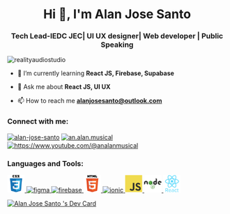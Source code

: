 <h1 align="center">Hi 👋, I'm Alan Jose Santo</h1>
<h3 align="center">Tech Lead-IEDC JEC| UI UX designer| Web developer | Public Speaking</h3>

<p align="left"> <img src="https://komarev.com/ghpvc/?username=realityaudiostudio&label=Profile%20views&color=0e75b6&style=flat" alt="realityaudiostudio" /> </p>

- 🌱 I’m currently learning **React JS, Firebase, Supabase**

- 💬 Ask me about **React JS, UI UX**

- 📫 How to reach me **alanjosesanto@outlook.com**

<h3 align="left">Connect with me:</h3>
<p align="left">
<a href="https://linkedin.com/in/alan-jose-santo" target="blank"><img align="center" src="https://raw.githubusercontent.com/rahuldkjain/github-profile-readme-generator/master/src/images/icons/Social/linked-in-alt.svg" alt="alan-jose-santo" height="30" width="40" /></a>
<a href="https://instagram.com/an.alan.musical" target="blank"><img align="center" src="https://raw.githubusercontent.com/rahuldkjain/github-profile-readme-generator/master/src/images/icons/Social/instagram.svg" alt="an.alan.musical" height="30" width="40" /></a>
<a href="https://www.youtube.com/c/https://www.youtube.com/@analanmusical" target="blank"><img align="center" src="https://raw.githubusercontent.com/rahuldkjain/github-profile-readme-generator/master/src/images/icons/Social/youtube.svg" alt="https://www.youtube.com/@analanmusical" height="30" width="40" /></a>
</p>

<h3 align="left">Languages and Tools:</h3>
<p align="left"> <a href="https://www.w3schools.com/css/" target="_blank" rel="noreferrer"> <img src="https://raw.githubusercontent.com/devicons/devicon/master/icons/css3/css3-original-wordmark.svg" alt="css3" width="40" height="40"/> </a> <a href="https://www.figma.com/" target="_blank" rel="noreferrer"> <img src="https://www.vectorlogo.zone/logos/figma/figma-icon.svg" alt="figma" width="40" height="40"/> </a> <a href="https://firebase.google.com/" target="_blank" rel="noreferrer"> <img src="https://www.vectorlogo.zone/logos/firebase/firebase-icon.svg" alt="firebase" width="40" height="40"/> </a> <a href="https://www.w3.org/html/" target="_blank" rel="noreferrer"> <img src="https://raw.githubusercontent.com/devicons/devicon/master/icons/html5/html5-original-wordmark.svg" alt="html5" width="40" height="40"/> </a> <a href="https://ionicframework.com" target="_blank" rel="noreferrer"> <img src="https://upload.wikimedia.org/wikipedia/commons/d/d1/Ionic_Logo.svg" alt="ionic" width="40" height="40"/> </a> <a href="https://developer.mozilla.org/en-US/docs/Web/JavaScript" target="_blank" rel="noreferrer"> <img src="https://raw.githubusercontent.com/devicons/devicon/master/icons/javascript/javascript-original.svg" alt="javascript" width="40" height="40"/> </a> <a href="https://nodejs.org" target="_blank" rel="noreferrer"> <img src="https://raw.githubusercontent.com/devicons/devicon/master/icons/nodejs/nodejs-original-wordmark.svg" alt="nodejs" width="40" height="40"/> </a> <a href="https://reactjs.org/" target="_blank" rel="noreferrer"> <img src="https://raw.githubusercontent.com/devicons/devicon/master/icons/react/react-original-wordmark.svg" alt="react" width="40" height="40"/> </a> </p>
<a href="https://app.daily.dev/an_alan_musical"><img src="https://api.daily.dev/devcards/ecb4fc526a484efdaefc9bb36814c7b9.png?r=wgu" width="400" alt="Alan Jose Santo 's Dev Card"/></a>
